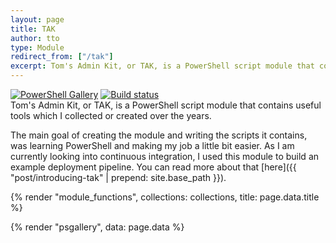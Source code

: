 ```yaml
---
layout: page
title: TAK
author: tto
type: Module
redirect_from: ["/tak"]
excerpt: Tom's Admin Kit, or TAK, is a PowerShell script module that contains useful tools which I collected or created over the years.
---
```


[![PowerShell Gallery](https://img.shields.io/powershellgallery/dt/tak.svg)](https://www.powershellgallery.com/packages/tak) [![Build status](https://ci.appveyor.com/api/projects/status/4ihjpqd6c8f9cceq?svg=true)](https://ci.appveyor.com/project/tomtorggler/tak) <br>Tom's Admin Kit, or TAK, is a PowerShell script module that contains useful tools which I collected or created over the years.

The main goal of creating the module and writing the scripts it contains, was learning PowerShell and making my job a little bit easier. As I am currently looking into continuous integration, I used this module to build an example deployment pipeline. You can read more about that [here]({{ "post/introducing-tak" | prepend: site.base_path }}).

{% render "module_functions", collections: collections, title: page.data.title %}

{% render "psgallery", data: page.data %}